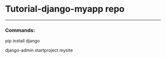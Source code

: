 # Tutorial-django-myapp repo

----

### Commands:

pip install django

django-admin startproject mysite

